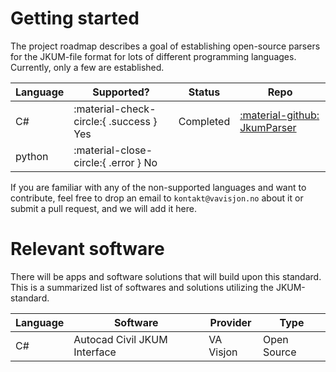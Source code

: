 # Getting started

The project roadmap describes a goal of establishing open-source parsers for the
JKUM-file format for lots of different programming languages. Currently, only a few
are established.

| Language | Supported? | Status | Repo |
| ------------ | ------------- | ------------ | ------------ |
| C# | :material-check-circle:{ .success } Yes | Completed | [:material-github: JkumParser](https://github.com/hansmei/JkumParser) |
| python | :material-close-circle:{ .error } No |  |  |

If you are familiar with any of the non-supported languages and want to contribute,
feel free to drop an email to `kontakt@vavisjon.no` about it or submit a pull request, and
we will add it here.

# Relevant software
There will be apps and software solutions that will build upon this standard. This is a 
summarized list of softwares and solutions utilizing the JKUM-standard.


| Language | Software | Provider  | Type  |
| ------------ | ------------- | ------------ |------------ |
| C# | Autocad Civil JKUM Interface  | VA Visjon | Open Source |
